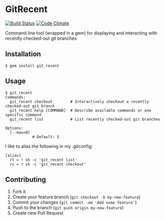 # GitRecent

[![Build Status](https://travis-ci.org/tjmw/ruby-GitRecent.png)](https://travis-ci.org/tjmw/ruby-GitRecent)
[![Code Climate](https://codeclimate.com/github/tjmw/ruby-GitRecent.png)](https://codeclimate.com/github/tjmw/ruby-GitRecent)

Command line tool (wrapped in a gem) for displaying and interacting with recently checked-out
git branches

## Installation

    $ gem install git_recent

## Usage

	$ git_recent
    Commands:
      git_recent checkout        # Interactively checkout a recently checked-out git branch
      git_recent help [COMMAND]  # Describe available commands or one specific command
      git_recent list            # List recently checked-out git branches

    Options:
      [--max=N]
                # Default: 5

I like to alias the following in my .gitconfig:

	[alias]
      rl = ! sh -c 'git_recent list'
      rc = ! sh -c 'git_recent checkout'

## Contributing

1. Fork it
2. Create your feature branch (`git checkout -b my-new-feature`)
3. Commit your changes (`git commit -am 'Add some feature'`)
4. Push to the branch (`git push origin my-new-feature`)
5. Create new Pull Request
